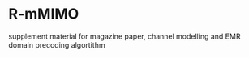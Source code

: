 # R-mMIMO
supplement material for magazine paper, channel modelling and EMR domain precoding algortithm
